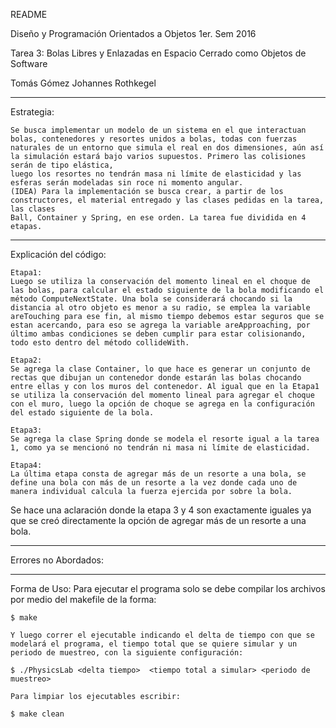 README


Diseño y Programación Orientados a Objetos
1er. Sem 2016

Tarea 3: Bolas Libres y Enlazadas en Espacio Cerrado como Objetos de Software

Tomás Gómez
Johannes Rothkegel

--------------------------------------------------------------------------

Estrategia:
	
	Se busca implementar un modelo de un sistema en el que interactuan bolas, contenedores y resortes unidos a bolas, todas con fuerzas naturales de un entorno que simula el real en dos dimensiones, aún así la simulación estará bajo varios supuestos. Primero las colisiones serán de tipo elástica, 
	luego los resortes no tendrán masa ni límite de elasticidad y las esferas serán modeladas sin roce ni momento angular.
	(IDEA) Para la implementación se busca crear, a partir de los constructores, el material entregado y las clases pedidas en la tarea, las clases
	Ball, Container y Spring, en ese orden. La tarea fue dividida en 4 etapas.

--------------------------------------------------------------------------

Explicación del código:

	Etapa1:
	Luego se utiliza la conservación del momento lineal en el choque de las bolas, para calcular el estado siguiente de la bola modificando el método ComputeNextState. Una bola se considerará chocando si la distancia al otro objeto es menor a su radio, se emplea la variable areTouching para ese fin, al mismo tiempo debemos estar seguros que se estan acercando, para eso se agrega la variable areApproaching, por último ambas condiciones se deben cumplir para estar colisionando, todo esto dentro del método collideWith.

	Etapa2:
	Se agrega la clase Container, lo que hace es generar un conjunto de rectas que dibujan un contenedor donde estarán las bolas chocando entre ellas y con los muros del contenedor. Al igual que en la Etapa1 se utiliza la conservación del momento lineal para agregar el choque con el muro, luego la opción de choque se agrega en la configuración del estado siguiente de la bola.

	Etapa3:
	Se agrega la clase Spring donde se modela el resorte igual a la tarea 1, como ya se mencionó no tendrán ni masa ni límite de elasticidad.
	
	Etapa4:
	La última etapa consta de agregar más de un resorte a una bola, se define una bola con más de un resorte a la vez donde cada uno de manera individual calcula la fuerza ejercida por sobre la bola.

 Se hace una aclaración donde la etapa 3 y 4 son exactamente iguales ya que se creó directamente la opción de agregar más de un resorte a una bola.

--------------------------------------------------------------------------
Errores no Abordados:


--------------------------------------------------------------------------

Forma de Uso:
	Para ejecutar el programa solo se debe compilar los archivos por medio del makefile de la forma:

	$ make

	Y luego correr el ejecutable indicando el delta de tiempo con que se modelará el programa, el tiempo total que se quiere simular y un periodo de muestreo, con la siguiente configuración:

	$ ./PhysicsLab <delta tiempo>  <tiempo total a simular> <periodo de muestreo>

	Para limpiar los ejecutables escribir:

	$ make clean
